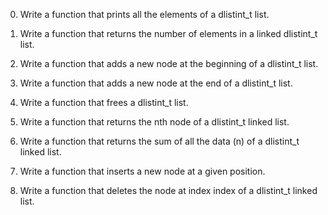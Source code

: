 0. Write a function that prints all the elements of a dlistint_t list.

1. Write a function that returns the number of elements in a linked dlistint_t list.

2. Write a function that adds a new node at the beginning of a dlistint_t list.

3. Write a function that adds a new node at the end of a dlistint_t list.

4. Write a function that frees a dlistint_t list.

5. Write a function that returns the nth node of a dlistint_t linked list.

6. Write a function that returns the sum of all the data (n) of a dlistint_t linked list.

7. Write a function that inserts a new node at a given position.

8. Write a function that deletes the node at index index of a dlistint_t linked list.
